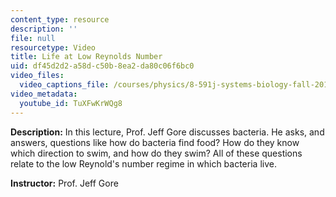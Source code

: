 ```yaml
---
content_type: resource
description: ''
file: null
resourcetype: Video
title: Life at Low Reynolds Number
uid: df45d2d2-a58d-c50b-8ea2-da80c06f6bc0
video_files:
  video_captions_file: /courses/physics/8-591j-systems-biology-fall-2014/lecture-videos/life-at-low-reynold2019s-number/TuXFwKrWQg8.vtt
video_metadata:
  youtube_id: TuXFwKrWQg8
---
```


**Description:** In this lecture, Prof. Jeff Gore discusses bacteria. He asks, and answers, questions like how do bacteria find food? How do they know which direction to swim, and how do they swim? All of these questions relate to the low Reynold's number regime in which bacteria live.

**Instructor:** Prof. Jeff Gore
